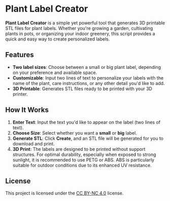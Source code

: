 # Plant Label Creator

**Plant Label Creator** is a simple yet powerful tool that generates 3D printable STL files for plant labels. Whether you're growing a garden, cultivating plants in pots, or organizing your indoor greenery, this script provides a quick and easy way to create personalized labels.

## Features
- **Two label sizes**: Choose between a small or big plant label, depending on your preference and available space.
- **Customizable**: Input two lines of text to personalize your labels with the name of the plant, care instructions, or any other detail you'd like to add.
- **3D Printable**: Generates STL files ready to be printed with your 3D printer.

## How It Works
1. **Enter Text**: Input the text you'd like to appear on the label (two lines of text).
2. **Choose Size**: Select whether you want a **small** or **big** label.
3. **Generate STL**: Click **Create**, and an STL file will be generated for you to download and print.
4. **3D Print**: The labels are designed to be printed without support structures. For optimal durability, especially when exposed to strong sunlight, it is recommended to use PETG or ABS. ABS is particularly suitable for outdoor conditions due to its enhanced UV resistance.


## License
This project is licensed under the [CC BY-NC 4.0](https://creativecommons.org/licenses/by-nc/4.0/) license.